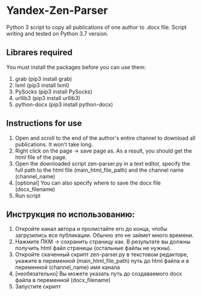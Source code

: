 # Yandex-Zen-Parser
Python 3 script to copy all publications of one author to .docx file. Script writing and tested on Python 3.7 version.

## Librares required
You must install the packages before you can use them:
  1) grab (pip3 install grab) 
  2) lxml (pip3 install lxml)
  3) PySocks (pip3 install PySocks)
  4) urllib3 (pip3 install urllib3)
  5) python-docx (pip3 install python-docx)

## Instructions for use
  1) Open and scroll to the end of the author's entire channel to download all publications. It won't take long.
  2) Right click on the page -> save page as. As a result, you should get the html file of the page.
  3) Open the downloaded script zen-parser.py in a text editor, specify the full path to the html file (main_html_file_path) and the channel name (channel_name)
  4) [optional] You can also specify where to save the docx file (docx_filename)
  5) Run script
  
## Инструкция по использованию:
  1) Откройте канал автора и пролистайте его до конца, чтобы загрузились все публикации. Обычно это не займет много времени.
  2) Нажмите ПКМ -> сохранить страницу как. В результате вы должны получить html файл страницы (остальные файлы не нужны).
  3) Откройте скаченный скрипт zen-parser.py в текстовом редакторе, укажите в переменной (main_html_file_path) путь до html файла и в переменной (channel_name) имя канала
  4) [необязательно] Вы можете указать путь до создаваемого docx файла в переменной (docx_filename)
  5) Запустите скрипт
